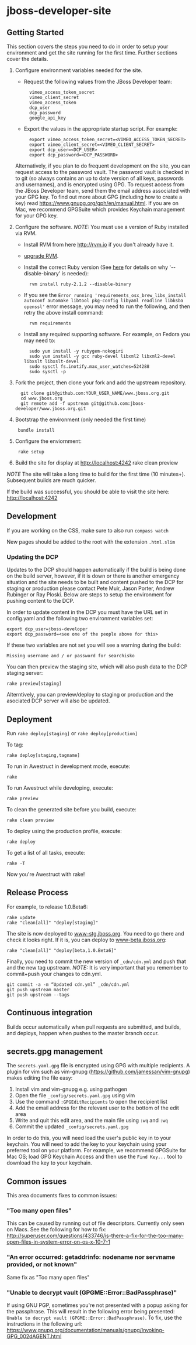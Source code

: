 # jboss-developer-site

## Getting Started
This section covers the steps you need to do in order to setup your environment and get the site running for the first time. Further sections cover the details.

1. Configure environment variables needed for the site.
    * Request the following values from the JBoss Developer team:
    
            vimeo_access_token_secret
            vimeo_client_secret
            vimeo_access_token
            dcp_user
            dcp_password
            google_api_key

    * Export the values in the appropriate startup script. For example:

            export vimeo_access_token_secret=<VIMEO_ACCESS_TOKEN_SECRET>
            export vimeo_client_secret=<VIMEO_CLIENT_SECRET>
            export dcp_user=<DCP_USER>
            export dcp_password=<DCP_PASSWORD>

   Alternatively, if you plan to do frequent development on the site, you can request access to the password vault. The password vault is checked in to git (so always contains an up to date version of all keys, passwords and usernames), and is encrypted using GPG. To request access from the JBoss Developer team, send them the email address associated with your GPG key. To find out more about GPG (including how to create a key) read https://www.gnupg.org/gph/en/manual.html. If you are on Mac, we recommend GPGSuite which provides Keychain management for your GPG key.

2. Configure the software.
    _NOTE:_ You must use a version of Ruby installed via RVM.
    * Install RVM from here http://rvm.io if you don't already have it.
    * [upgrade RVM](http://rvm.io/rvm/upgrading).
    * Install the correct Ruby version (See [here](http://stackoverflow.com/questions/22605921/fresh-installs-of-rvm-and-ruby-2-1-1-dyld-library-pathing-error) for details on why '--disable-binary' is needed):

            rvm install ruby-2.1.2 --disable-binary
            
    * If you see the `Error running 'requirements_osx_brew_libs_install autoconf automake libtool pkg-config libyaml readline libksba openssl'` error message, you may need to run the following, and then retry the above install command:
    
            rvm requirements
            
    * Install any required supporting software. For example, on Fedora you may need to:

            sudo yum install -y rubygem-nokogiri
            sudo yum install -y gcc ruby-devel libxml2 libxml2-devel libxslt libxslt-devel
            sudo sysctl fs.inotify.max_user_watches=524288
            sudo sysctl -p
3. Fork the project, then clone your fork and add the upstream repository.
 
         git clone git@github.com:YOUR_USER_NAME/www.jboss.org.git
         cd www.jboss.org
         git remote add -f upstream git@github.com:jboss-developer/www.jboss.org.git

4. Bootstrap the environment (only needed the first time)
        
        bundle install

5. Configure the enviornment:

        rake setup

6. Build the site for display at <http://localhost:4242>
        rake clean preview

_NOTE_ The site will take a long time to build for the first time (10 minutes+). Subsequent builds are much quicker.

If the build was successful, you should be able to visit the site here: <http://localhost:4242>


## Development

If you are working on the CSS, make sure to also run `compass watch`

New pages should be added to the root with the extension `.html.slim`

### Updating the DCP

Updates to the DCP should happen automatically if the build is being done on the build server, however, if
it is down or there is another emergency situation and the site needs to be built and content pushed to the
DCP for staging or production please contact Pete Muir, Jason Porter, Andrew Rubinger or Ray Ploski. Below
are steps to setup the environment for pushing content to the DCP.

In order to update content in the DCP you must have the URL set in config.yaml and the following two environment variables set: 

    export dcp_user=jboss-developer
    export dcp_password=<see one of the people above for this>

If these two variables are not set you will see a warning during the build:

    Missing username and / or password for searchisko

You can then preview the staging site, which will also push data to the DCP staging server:

    rake preview[staging]
    
Alterntively, you can preview/deploy to staging or production and the asociated DCP server will also be updated.

## Deployment

Run `rake deploy[staging]` or `rake deploy[production]`

To tag:

`rake deploy[staging,tagname]`

To run in Awestruct in development mode, execute:

`rake`

To run Awestruct while developing, execute:

`rake preview`

To clean the generated site before you build, execute:

`rake clean preview`

To deploy using the production profile, execute:

`rake deploy`

To get a list of all tasks, execute:

`rake -T`

Now you're Awestruct with rake!

## Release Process

For example, to release 1.0.Beta6:

    rake update
    rake "clean[all]" "deploy[staging]"

The site is now deployed to www-stg.jboss.org. You need to go there and check it looks right. If it is, you can deploy to www-beta.jboss.org:
    
    rake "clean[all]" "deploy[beta,1.0.Beta6]"
    
Finally, you need to commit the new version of `_cdn/cdn.yml` and push that and the new tag upstream. _NOTE:_ It is very important that you remember to commit+push your changes to cdn.yml.

    git commit -a -m “Updated cdn.yml” _cdn/cdn.yml
    git push upstream master
    git push upstream --tags

## Continuous integration

Builds occur automatically when pull requests are submitted, and builds, and deploys, happen when pushes to the master branch occur.

## secrets.gpg management

The `secrets.yaml.gpg` file is encrypted using GPG with multiple recipients. A plugin for vim such as vim-gnupg (https://github.com/jamessan/vim-gnupg) makes editing the file easy:

1. Install vim and vim-gnupg e.g. using pathogen
2. Open the file `_config/secrets.yaml.gpg` using vim
3. Use the command `:GPGEditRecipients` to open the recipient list
4. Add the email address for the relevant user to the bottom of the edit area
5. Write and quit this edit area, and the main file using `:wq` and `:wq`
6. Commit the updated `_config/secrets.yaml.gpg`

In order to do this, you will need load the user's public key in to your keychain. You will need to add the key to your keychain using your preferred tool on your platform. For example, we recommend GPGSuite for Mac OS; load GPG Keychain Access and then use the `Find Key...` tool to download the key to your keychain.

## Common issues
This area documents fixes to common issues:


### "Too many open files"
This can be caused by running out of file descriptors. Currently only seen on Macs. See the following for how to fix: http://superuser.com/questions/433746/is-there-a-fix-for-the-too-many-open-files-in-system-error-on-os-x-10-7-1

### "An error occurred: getaddrinfo: nodename nor servname provided, or not known"
Same fix as "Too many open files"

### "Unable to decrypt vault (GPGME::Error::BadPassphrase)" 
If using GNU PGP, sometimes you're not presented with a popup asking for the passphrase. This will result in the following error being presented:  `Unable to decrypt vault (GPGME::Error::BadPassphrase)`.
To fix, use the instructions in the following url:
https://www.gnupg.org/documentation/manuals/gnupg/Invoking-GPG_002dAGENT.html

